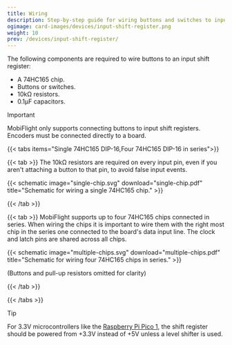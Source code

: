 ```yaml
---
title: Wiring
description: Step-by-step guide for wiring buttons and switches to input shift registers.
ogimage: card-images/devices/input-shift-register.png
weight: 10
prev: /devices/input-shift-register/
---
```


The following components are required to wire buttons to an input shift register:

- A 74HC165 chip.
- Buttons or switches.
- 10kΩ resistors.
- 0.1µF capacitors.

> [!IMPORTANT]
> MobiFlight only supports connecting buttons to input shift registers. Encoders must be connected directly to a board.

{{< tabs items="Single 74HC165 DIP-16,Four 74HC165 DIP-16 in series">}}

{{< tab >}}
The 10kΩ resistors are required on every input pin, even if you aren't attaching a button to that pin, to avoid false input events.

{{< schematic image="single-chip.svg" download="single-chip.pdf" title="Schematic for wiring a single 74HC165 chip." >}}

{{< /tab >}}

{{< tab >}}
MobiFlight supports up to four 74HC165 chips connected in series. When wiring the chips it is important to wire them with the right most chip in the series one connected to the board's data input line. The clock and latch pins are shared across all chips.

{{< schematic image="multiple-chips.svg" download="multiple-chips.pdf" title="Schematic for wiring four 74HC165 chips in series." >}}

(Buttons and pull-up resistors omitted for clarity)

{{< /tab >}}

{{< /tabs >}}

> [!TIP]
> For 3.3V microcontrollers like the [Raspberry Pi Pico 1](/boards/recommended/raspberry-pi-pico/), the shift register should be powered from +3.3V instead of +5V unless a level shifter is used.
